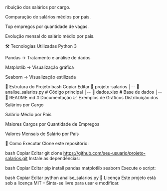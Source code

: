 ribuição dos salários por cargo.

Comparação de salários médios por país.

Top empregos por quantidade de vagas.

Evolução mensal do salário médio por país.

🛠 Tecnologias Utilizadas
Python 3

Pandas → Tratamento e análise de dados

Matplotlib → Visualização gráfica

Seaborn → Visualização estilizada

📂 Estrutura do Projeto
bash
Copiar
Editar
📁 projeto-salarios
│-- 📄 analise_salarios.py   # Código principal
│-- 📄 dados.xlsx            # Base de dados
│-- 📄 README.md             # Documentação
📈 Exemplos de Gráficos
Distribuição dos Salários por Cargo

Salário Médio por País

Maiores Cargos por Quantidade de Empregos

Valores Mensais de Salário por País

🚀 Como Executar
Clone este repositório:

bash
Copiar
Editar
git clone https://github.com/seu-usuario/projeto-salarios.git
Instale as dependências:

bash
Copiar
Editar
pip install pandas matplotlib seaborn
Execute o script:

bash
Copiar
Editar
python analise_salarios.py
📜 Licença
Este projeto está sob a licença MIT – Sinta-se livre para usar e modificar.
